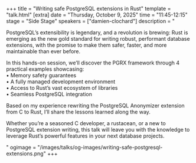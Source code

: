 +++
title = "Writing safe PostgreSQL extensions in Rust"
template = "talk.html"
[extra]
  date = "Thursday, October 9, 2025"
  time = "11:45-12:15"
  stage = "Side Stage"
  speakers = ["damien-clochard"]
  description = "<p>PostgreSQL’s extensibility is legendary, and a revolution is brewing: Rust is emerging as the new gold standard for writing robust, performant database extensions, with the promise to make them safer, faster, and more maintainable than ever before.</p><p>In this hands-on session, we’ll discover the PGRX framework through 4 practical examples showcasing:<br/>• Memory safety guarantees<br/>• A fully managed development environment<br/>• Access to Rust’s vast ecosystem of libraries<br/>• Seamless PostgreSQL integration</p><p>Based on my experience rewriting the PostgreSQL Anonymizer extension from C to Rust, I’ll share the lessons learned along the way.</p><p>Whether you’re a seasoned C developer, a rustacean, or a new to PostgreSQL extension writing, this talk will leave you with the knowledge to leverage Rust’s powerful features in your next database projects.</p>"
  ogimage = "/images/talks/og-images/writing-safe-postgresql-extensions.png"
+++
